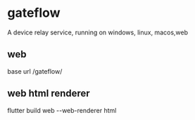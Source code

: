 # gateflow

A device relay service, running on windows, linux, macos,web
## web
base url /gateflow/
## web html renderer
flutter build web --web-renderer html
